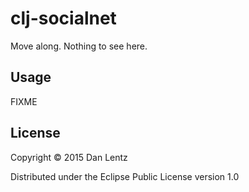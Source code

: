 # clj-socialnet

Move along.  Nothing to see here.

## Usage

FIXME

## License

Copyright © 2015 Dan Lentz

Distributed under the Eclipse Public License version 1.0
